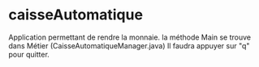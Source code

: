 # caisseAutomatique
Application permettant de rendre la monnaie.
la méthode Main se trouve dans Métier (CaisseAutomatiqueManager.java)
Il faudra appuyer sur "q" pour quitter.
